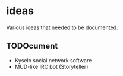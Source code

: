 # ideas
Various ideas that needed to be documented.

## TODOcument

- Kyselo social network software
- MUD-like IRC bot (Storyteller)
